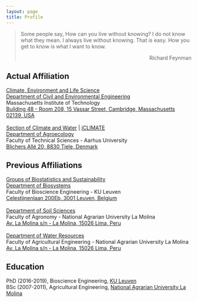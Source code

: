 ```yaml
---
layout: page
title: Profile
---
```

> Some people say, How can you live without knowing? I do not know what they mean. I always live without knowing. That is easy. How you get to know is what I want to know.
> <div style="text-align: right"> Richard Feynman </div>

## <span>Actual Affiliation</span>
<span>[Climate, Environment and Life Science](https://cee.mit.edu/research/climate-environment/)<br/>
[Department of Civil and Environmental Engineering](https://cee.mit.edu/)<br/>
Massachusetts Institute of Technology<br/>
[Building 48 - Room 208, 15 Vassar Street, Cambridge, Massachusetts 02139, USA](https://whereis.mit.edu/?go=48)
<br/><br/>
[Section of Climate and Water](https://agro.au.dk/en/research/research-sections/climate-and-water/) \| [iCLIMATE](https://iclimate.au.dk/research/agriculture-climate)<br/>
[Department of Agroecology](https://agro.au.dk/en/)<br/>
Faculty of Technical Sciences - Aarhus University<br/>
[Blichers Allé 20, 8830 Tjele, Denmark](https://agro.au.dk/en/about-the-department/contact-agroecology/)</span>

## Previous Affiliations
[Groups of Biostatistics and Sustainability](http://www.biw.kuleuven.be/biosyst/mebios)<br/>
[Department of Biosystems](https://www.biw.kuleuven.be/english)<br/>
Faculty of Bioscience Engineering - KU Leuven<br/>
[Celestijnenlaan 200Eb, 3001 Leuven, Belgium](https://www.kuleuven.be/maps/kaart?lat=50.863703799999996&lng=4.6757264&zoom=18&layer=mpq&labels=undefined&building=493-12)
<br/><br/>
[Department of Soil Sciences](https://www.lamolina.edu.pe/facultad/agronomia/web/suelos/)<br/>
Faculty of Agronomy - National Agrarian University La Molina<br/>
[Av. La Molina s/n - La Molina, 15026 Lima, Peru](https://www.lamolina.edu.pe/facultad/agronomia/web/suelos/contacto.html)
<br/><br/>
[Department of Water Resources](http://www.lamolina.edu.pe/facultad/agricola/recursos.htm)<br/>
Faculty of Agricultural Engineering - National Agrarian University La Molina<br/>
[Av. La Molina s/n - La Molina, 15026 Lima, Peru](https://www.google.com/maps/place/La+Molina+15024,+Peru/@-12.0827427,-76.9474143,2916m/data=!3m1!1e3!4m8!1m2!2m1!1sUNALM!3m4!1s0x9105c71de6ce7161:0xf6695c3872000465!8m2!3d-12.0828754!4d-76.9455815)

## Education
PhD (2016-2019), Bioscience Engineering, [KU Leuven](https://www.kuleuven.be/kuleuven/)<br/>
BSc (2007-2011), Agricultural Engineering, [National Agrarian University La Molina](http://www.lamolina.edu.pe/)
